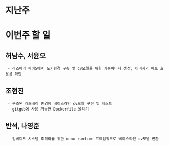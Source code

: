 # 지난주 
 
 
 
 
 
 # 이번주 할 일

   ## 허남수, 서윤오
     - 라즈베리 파이5에서 도커환경 구축 및 cv모델을 위한 기본이미지 생성, 이미지가 베포 효용성 확인
        
   ## 조현진
     - 구축된 라즈베리 환경에 베이스라인 cv모델 구현 및 테스트
     - gitgub에 사용 가능한 Dockerfile 올리기
        
   ## 반석, 나영준 
     - 임베디드 시스템 최적화를 위한 onnx runtime 프레임워크로 베이스라인 cv모델 변환
